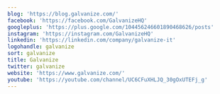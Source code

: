 ```yaml
---
blog: 'https://blog.galvanize.com/'
facebook: 'https://facebook.com/GalvanizeHQ'
googleplus: 'https://plus.google.com/104456246601890468626/posts'
instagram: 'https://instagram.com/GalvanizeHQ'
linkedin: 'https://linkedin.com/company/galvanize-it'
logohandle: galvanize
sort: galvanize
title: Galvanize
twitter: galvanize
website: 'https://www.galvanize.com/'
youtube: 'https://youtube.com/channel/UC6CFuXHLJQ_30gOxUTEFj_g'
---
```

